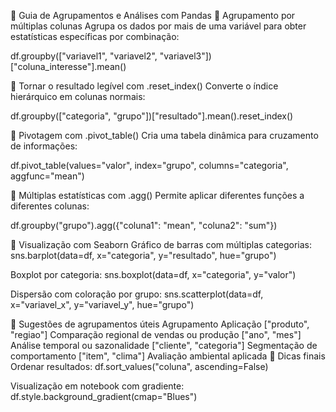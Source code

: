 🐼 Guia de Agrupamentos e Análises com Pandas
🔹 Agrupamento por múltiplas colunas
Agrupa os dados por mais de uma variável para obter estatísticas específicas por combinação:

df.groupby(["variavel1", "variavel2", "variavel3"])["coluna_interesse"].mean()

🔹 Tornar o resultado legível com .reset_index()
Converte o índice hierárquico em colunas normais:

df.groupby(["categoria", "grupo"])["resultado"].mean().reset_index()

🔹 Pivotagem com .pivot_table()
Cria uma tabela dinâmica para cruzamento de informações:

df.pivot_table(values="valor", index="grupo", columns="categoria", aggfunc="mean")

🔹 Múltiplas estatísticas com .agg()
Permite aplicar diferentes funções a diferentes colunas:

df.groupby("grupo").agg({"coluna1": "mean", "coluna2": "sum"})

🔹 Visualização com Seaborn
Gráfico de barras com múltiplas categorias:
sns.barplot(data=df, x="categoria", y="resultado", hue="grupo")

Boxplot por categoria:
sns.boxplot(data=df, x="categoria", y="valor")

Dispersão com coloração por grupo:
sns.scatterplot(data=df, x="variavel_x", y="variavel_y", hue="grupo")

🔹 Sugestões de agrupamentos úteis
Agrupamento	Aplicação
["produto", "regiao"]	Comparação regional de vendas ou produção
["ano", "mes"]	Análise temporal ou sazonalidade
["cliente", "categoria"]	Segmentação de comportamento
["item", "clima"]	Avaliação ambiental aplicada
🔹 Dicas finais
Ordenar resultados:
df.sort_values("coluna", ascending=False)

Visualização em notebook com gradiente:
df.style.background_gradient(cmap="Blues")